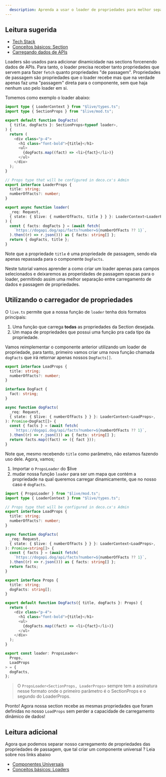 ```yaml
---
  description: Aprenda a usar o loader de propriedades para melhor separação entre propriedades de passagem e propriedades carregáveis
---
```


## Leitura sugerida

- [Tech Stack](/docs/pt/introduction/tech-stack)
- [Conceitos básicos: Section](/docs/pt/concepts/section)
- [Carregando dados de APIs](/docs/pt/tutorials/data-fetching)

Loaders são usados para adicionar dinamicidade nas sections forcenendo dados de
APIs. Para tanto, o loader precisa receber tanto propriedades que servem para
fazer `fetch` quanto propriedades "de passagem". Propriedades de passagem são
propriedades que o loader recebe mas que na verdade apenas faz uma "passagem"
direta para o componente, sem que haja nenhum uso pelo loader em si.

Tomemos como exemplo o loader abaixo:

```ts
import type { LoaderContext } from "$live/types.ts";
import type { SectionProps } from "$live/mod.ts";

export default function DogFacts(
  { title, dogFacts }: SectionProps<typeof loader>,
) {
  return (
    <div class="p-4">
      <h1 class="font-bold">{title}</h1>
      <ul>
        {dogFacts.map((fact) => <li>{fact}</li>)}
      </ul>
    </div>
  );
}

// Props type that will be configured in deco.cx's Admin
export interface LoaderProps {
  title: string;
  numberOfFacts?: number;
}

export async function loader(
  _req: Request,
  { state: { $live: { numberOfFacts, title } } }: LoaderContext<LoaderProps>,
) {
  const { facts: dogFacts } = (await fetch(
    `https://dogapi.dog/api/facts?number=${numberOfFacts ?? 1}`,
  ).then((r) => r.json())) as { facts: string[] };
  return { dogFacts, title };
}
```

Note que a propriedade `title` é uma propriedade de passagem, sendo ela apenas
repassada para o componente `DogFacts`.

Neste tutorial vamos aprender a como criar um loader apenas para campos
selecionados e deixaremos as properidades de passagem opacas para o loader,
permitindo assim uma melhor separação entre carregamento de dados e passagem de
propriedades.

## Utilizando o carregador de propriedades

O `live.ts` permite que a nossa função de `loader` tenha dois formatos
principais:

1. Uma função que carrega **todas** as propriedades da Section desejada.
2. Um mapa de propriedades que possui uma função pra cada tipo da propriedade.

Vamos reimplementar o componente anterior utilizando um loader de propriedade,
para tanto, primeiro vamos criar uma nova função chamada `dogFacts` que irá
retornar apenas nossos `DogFacts[]`.

```ts
export interface LoadProps {
  title: string;
  numberOfFacts?: number;
}

interface DogFact {
  fact: string;
}

async function dogFacts(
  _req: Request,
  { state: { $live: { numberOfFacts } } }: LoaderContext<LoadProps>,
): Promise<DogFact[]> {
  const { facts } = (await fetch(
    `https://dogapi.dog/api/facts?number=${numberOfFacts ?? 1}`,
  ).then((r) => r.json())) as { facts: string[] };
  return facts.map((fact) => ({ fact }));
}
```

Note que, mesmo recebendo `title` como parâmetro, não estamos fazendo uso dele.
Agora, vamos;

1. Importar o `PropsLoader` do $live
2. mudar nossa função `loader` para ser um mapa que contém a propriedade na qual
   queremos carregar dinamicamente, que no nosso caso é `dogFacts`.

```ts
import { PropsLoader } from "$live/mod.ts";
import type { LoaderContext } from "$live/types.ts";

// Props type that will be configured in deco.cx's Admin
export interface LoadProps {
  title: string;
  numberOfFacts?: number;
}

async function dogFacts(
  _req: Request,
  { state: { $live: { numberOfFacts } } }: LoaderContext<LoadProps>,
): Promise<string[]> {
  const { facts } = (await fetch(
    `https://dogapi.dog/api/facts?number=${numberOfFacts ?? 1}`,
  ).then((r) => r.json())) as { facts: string[] };
  return facts;
}

export interface Props {
  title: string;
  dogFacts: string[];
}

export default function DogFacts({ title, dogFacts }: Props) {
  return (
    <div class="p-4">
      <h1 class="font-bold">{title}</h1>
      <ul>
        {dogFacts.map((fact) => <li>{fact}</li>)}
      </ul>
    </div>
  );
}

export const loader: PropsLoader<
  Props,
  LoadProps
> = {
  dogFacts,
};
```

> O `PropsLoader<SectionProps, LoaderProps>` sempre tem a assinatura nesse
> formato onde o primeiro parâmetro é o SectionProps e o segundo do LoaderProps.

Pronto! Agora nossa section recebe as mesmas propriedades que foram definidas no
nosso `LoadProps` sem perder a capacidade de carregamento dinâmico de dados!

## Leitura adicional

Agora que podemos separar nosso carregamento de propriedades das propriedades de
passagem, que tal criar um componente universal ? Leia sobre nos links abaixo

- [Componentes Universais](/docs/pt/tutorials/universal-components)
- [Conceitos básicos: Loaders](/docs/pt/concepts/loader)
